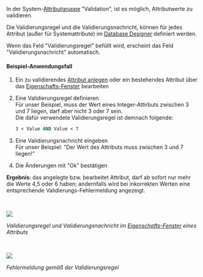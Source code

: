 

In der System-[Attributgruppe](attributgruppe-und-attribut) "Validation",
ist es möglich, Attributwerte zu validieren.

Die Validierungsregel und die Validierungsnachricht, können für jedes
Attribut (außer für Systemattribute) im [Database
Designer](database-designer-de) definiert werden.

Wenn das Feld "Validierungsregel" befüllt wird, erscheint das Feld
"Validierungsnachricht" automatisch.

#### Beispiel-Anwendungsfall

1.  Ein zu validierendes [Attribut anlegen](anlegen-eines-attributs)
    oder ein bestehendes Attribut über
    das [Eigenschafts-Fenster](eigenschaften-dialogfenster) bearbeiten
2.  Eine Validierungsregel definieren  
    Für unser Beispiel, muss der Wert eines Integer-Attirbuts zwischen 3
    und 7 liegen, darf aber nicht 3 oder 7 sein.  
    Die dafür verwendete Validierungsregel ist demnach folgende:

    ``` vb
    3 < Value AND Value < 7
    ```

3.  Eine Validierungsnachricht eingeben  
    Für unser Beispiel: "Der Wert des Attributs muss zwischen 3 und 7
    liegen!"
4.  Die Änderungen mit "Ok" bestätigen

**Ergebnis**: das angelegte bzw. bearbeitet Attribut, darf ab sofort nur
mehr die Werte 4,5 oder 6 haben; andernfalls wird bei inkorrekten Werten
eine entsprechende Validierungs-Fehlermeldung angezeigt.

 

![](//images.ctfassets.net/utx1h0gfm1om/5V5348bCWkaIAEAyWKyqCI/dd355970f3ef8c7722657800f83f170d/1017727.png)

*Validierungsregel und Validierungsnachricht im*
*[Eigenschafts-Fenster](eigenschaften-dialogfenster) eines Attributs*

 

![](//images.ctfassets.net/utx1h0gfm1om/6btT7YoIuWAqcSC40w8kwc/0264d5bce0821fddfbbb6ad44c219019/1017764.png)

*Fehlermeldung gemäß der Validierungsregel*

